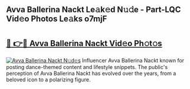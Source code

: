 ## Avva Ballerina Nackt Le𝚊k𝚎d N𝚞𝚍e - Part-LQC Vid𝚎o Photos Le𝚊ks o7mjF

# <h2><a href="http://fb6070h.evod.top/?m=Avva+Ballerina+Nackt">🔗 👉🔴 Avva Ballerina Nackt Vid𝚎o Ph𝚘t𝚘s</a></h2>

[![Avva Ballerina Nackt N𝚞d𝚎s](https://i.imgur.com/8V9OHl7.gif)](http://fb6070h.evod.top/?m=Avva+Ballerina+Nackt)
Influencer Avva Ballerina Nackt known for posting dance-themed content and lifestyle snippets. The public's perception of Avva Ballerina Nackt has evolved over the years, from a beloved icon to a polarizing figure. 
